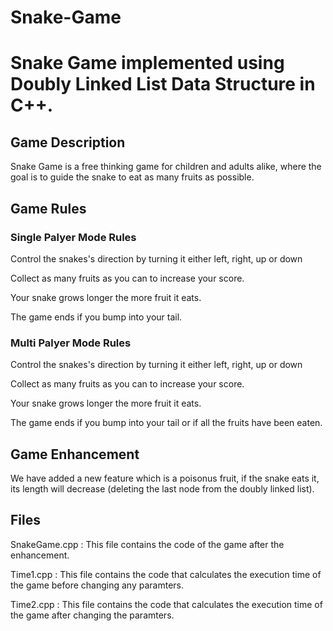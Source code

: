<h1>Snake-Game<h1>
  <p>Snake Game implemented using Doubly Linked List Data Structure in C++.</p>
  <h2>Game Description</h2>
    <p>Snake Game is a free thinking game for children and adults alike, where the goal is to guide the snake to eat as many fruits as possible.</p>
  <h2>Game Rules</h2>
    <h3>Single Palyer Mode Rules</h3>
      <p>Control the snakes's direction by turning it either left, right, up or down</p>
      <p>Collect as many fruits as you can to increase your score.</p>
      <p>Your snake grows longer the more fruit it eats.</p>
      <p>The game ends if you bump into your tail.</p>
    <h3>Multi Palyer Mode Rules</h3>
      <p>Control the snakes's direction by turning it either left, right, up or down</p>
      <p>Collect as many fruits as you can to increase your score.</p>
      <p>Your snake grows longer the more fruit it eats.</p>
      <p>The game ends if you bump into your tail or if all the fruits have been eaten.</p>
  <h2>Game Enhancement</h2>
    <p>We have added a new feature which is a poisonus fruit, if the snake eats it, its length will decrease (deleting the last node from the doubly linked list).</p>
  <h2>Files</h2>
    <p>SnakeGame.cpp : This file contains the code of the game after the enhancement.</p>
    <p>Time1.cpp : This file contains the code that calculates the execution time of the game before changing any paramters.</p>
    <p>Time2.cpp : This file contains the code that calculates the execution time of the game after changing the paramters.</p>
